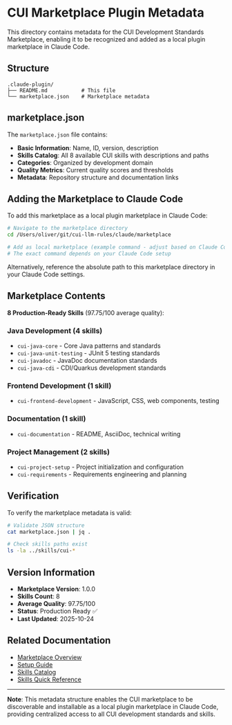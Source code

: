# CUI Marketplace Plugin Metadata

This directory contains metadata for the CUI Development Standards Marketplace, enabling it to be recognized and added as a local plugin marketplace in Claude Code.

## Structure

```
.claude-plugin/
├── README.md           # This file
└── marketplace.json    # Marketplace metadata
```

## marketplace.json

The `marketplace.json` file contains:

- **Basic Information**: Name, ID, version, description
- **Skills Catalog**: All 8 available CUI skills with descriptions and paths
- **Categories**: Organized by development domain
- **Quality Metrics**: Current quality scores and thresholds
- **Metadata**: Repository structure and documentation links

## Adding the Marketplace to Claude Code

To add this marketplace as a local plugin marketplace in Claude Code:

```bash
# Navigate to the marketplace directory
cd /Users/oliver/git/cui-llm-rules/claude/marketplace

# Add as local marketplace (example command - adjust based on Claude Code CLI)
# The exact command depends on your Claude Code setup
```

Alternatively, reference the absolute path to this marketplace directory in your Claude Code settings.

## Marketplace Contents

**8 Production-Ready Skills** (97.75/100 average quality):

### Java Development (4 skills)
- `cui-java-core` - Core Java patterns and standards
- `cui-java-unit-testing` - JUnit 5 testing standards
- `cui-javadoc` - JavaDoc documentation standards
- `cui-java-cdi` - CDI/Quarkus development standards

### Frontend Development (1 skill)
- `cui-frontend-development` - JavaScript, CSS, web components, testing

### Documentation (1 skill)
- `cui-documentation` - README, AsciiDoc, technical writing

### Project Management (2 skills)
- `cui-project-setup` - Project initialization and configuration
- `cui-requirements` - Requirements engineering and planning

## Verification

To verify the marketplace metadata is valid:

```bash
# Validate JSON structure
cat marketplace.json | jq .

# Check skills paths exist
ls -la ../skills/cui-*
```

## Version Information

- **Marketplace Version**: 1.0.0
- **Skills Count**: 8
- **Average Quality**: 97.75/100
- **Status**: Production Ready ✅
- **Last Updated**: 2025-10-24

## Related Documentation

- [Marketplace Overview](../README.md)
- [Setup Guide](../SETUP.md)
- [Skills Catalog](../skills/README.md)
- [Skills Quick Reference](../skills/QUICK-REFERENCE.md)

---

**Note**: This metadata structure enables the CUI marketplace to be discoverable and installable as a local plugin marketplace in Claude Code, providing centralized access to all CUI development standards and skills.
